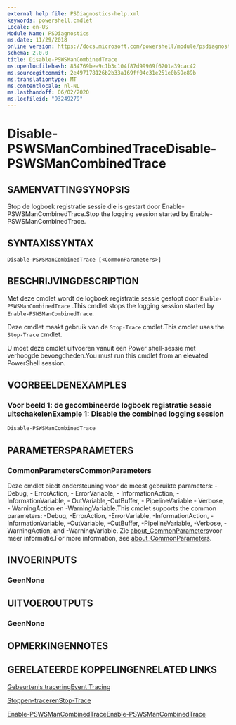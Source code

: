 ```yaml
---
external help file: PSDiagnostics-help.xml
keywords: powershell,cmdlet
Locale: en-US
Module Name: PSDiagnostics
ms.date: 11/29/2018
online version: https://docs.microsoft.com/powershell/module/psdiagnostics/disable-pswsmancombinedtrace?view=powershell-7.1&WT.mc_id=ps-gethelp
schema: 2.0.0
title: Disable-PSWSManCombinedTrace
ms.openlocfilehash: 854769bea9c1b3c104f87d99909f6201a39cac42
ms.sourcegitcommit: 2e497178126b2b33a169ff04c31e251e0b59e89b
ms.translationtype: MT
ms.contentlocale: nl-NL
ms.lasthandoff: 06/02/2020
ms.locfileid: "93249279"
---
```

# <span data-ttu-id="ff090-103">Disable-PSWSManCombinedTrace</span><span class="sxs-lookup"><span data-stu-id="ff090-103">Disable-PSWSManCombinedTrace</span></span>

## <span data-ttu-id="ff090-104">SAMENVATTING</span><span class="sxs-lookup"><span data-stu-id="ff090-104">SYNOPSIS</span></span>
<span data-ttu-id="ff090-105">Stop de logboek registratie sessie die is gestart door Enable-PSWSManCombinedTrace.</span><span class="sxs-lookup"><span data-stu-id="ff090-105">Stop the logging session started by Enable-PSWSManCombinedTrace.</span></span>

## <span data-ttu-id="ff090-106">SYNTAXIS</span><span class="sxs-lookup"><span data-stu-id="ff090-106">SYNTAX</span></span>

```
Disable-PSWSManCombinedTrace [<CommonParameters>]
```

## <span data-ttu-id="ff090-107">BESCHRIJVING</span><span class="sxs-lookup"><span data-stu-id="ff090-107">DESCRIPTION</span></span>

<span data-ttu-id="ff090-108">Met deze cmdlet wordt de logboek registratie sessie gestopt door `Enable-PSWSManCombinedTrace` .</span><span class="sxs-lookup"><span data-stu-id="ff090-108">This cmdlet stops the logging session started by `Enable-PSWSManCombinedTrace`.</span></span>

<span data-ttu-id="ff090-109">Deze cmdlet maakt gebruik van de `Stop-Trace` cmdlet.</span><span class="sxs-lookup"><span data-stu-id="ff090-109">This cmdlet uses the `Stop-Trace` cmdlet.</span></span>

<span data-ttu-id="ff090-110">U moet deze cmdlet uitvoeren vanuit een Power shell-sessie met verhoogde bevoegdheden.</span><span class="sxs-lookup"><span data-stu-id="ff090-110">You must run this cmdlet from an elevated PowerShell session.</span></span>

## <span data-ttu-id="ff090-111">VOORBEELDEN</span><span class="sxs-lookup"><span data-stu-id="ff090-111">EXAMPLES</span></span>

### <span data-ttu-id="ff090-112">Voor beeld 1: de gecombineerde logboek registratie sessie uitschakelen</span><span class="sxs-lookup"><span data-stu-id="ff090-112">Example 1: Disable the combined logging session</span></span>

```powershell
Disable-PSWSManCombinedTrace
```

## <span data-ttu-id="ff090-113">PARAMETERS</span><span class="sxs-lookup"><span data-stu-id="ff090-113">PARAMETERS</span></span>

### <span data-ttu-id="ff090-114">CommonParameters</span><span class="sxs-lookup"><span data-stu-id="ff090-114">CommonParameters</span></span>

<span data-ttu-id="ff090-115">Deze cmdlet biedt ondersteuning voor de meest gebruikte parameters: -Debug, - ErrorAction, - ErrorVariable, - InformationAction, -InformationVariable, - OutVariable,-OutBuffer, - PipelineVariable - Verbose, - WarningAction en -WarningVariable.</span><span class="sxs-lookup"><span data-stu-id="ff090-115">This cmdlet supports the common parameters: -Debug, -ErrorAction, -ErrorVariable, -InformationAction, -InformationVariable, -OutVariable, -OutBuffer, -PipelineVariable, -Verbose, -WarningAction, and -WarningVariable.</span></span> <span data-ttu-id="ff090-116">Zie [about_CommonParameters](https://go.microsoft.com/fwlink/?LinkID=113216)voor meer informatie.</span><span class="sxs-lookup"><span data-stu-id="ff090-116">For more information, see [about_CommonParameters](https://go.microsoft.com/fwlink/?LinkID=113216).</span></span>

## <span data-ttu-id="ff090-117">INVOER</span><span class="sxs-lookup"><span data-stu-id="ff090-117">INPUTS</span></span>

### <span data-ttu-id="ff090-118">Geen</span><span class="sxs-lookup"><span data-stu-id="ff090-118">None</span></span>

## <span data-ttu-id="ff090-119">UITVOER</span><span class="sxs-lookup"><span data-stu-id="ff090-119">OUTPUTS</span></span>

### <span data-ttu-id="ff090-120">Geen</span><span class="sxs-lookup"><span data-stu-id="ff090-120">None</span></span>

## <span data-ttu-id="ff090-121">OPMERKINGEN</span><span class="sxs-lookup"><span data-stu-id="ff090-121">NOTES</span></span>

## <span data-ttu-id="ff090-122">GERELATEERDE KOPPELINGEN</span><span class="sxs-lookup"><span data-stu-id="ff090-122">RELATED LINKS</span></span>

[<span data-ttu-id="ff090-123">Gebeurtenis tracering</span><span class="sxs-lookup"><span data-stu-id="ff090-123">Event Tracing</span></span>](/windows/desktop/ETW/event-tracing-portal)

[<span data-ttu-id="ff090-124">Stoppen-traceren</span><span class="sxs-lookup"><span data-stu-id="ff090-124">Stop-Trace</span></span>](stop-trace.md)

[<span data-ttu-id="ff090-125">Enable-PSWSManCombinedTrace</span><span class="sxs-lookup"><span data-stu-id="ff090-125">Enable-PSWSManCombinedTrace</span></span>](Enable-PSWSManCombinedTrace.md)

